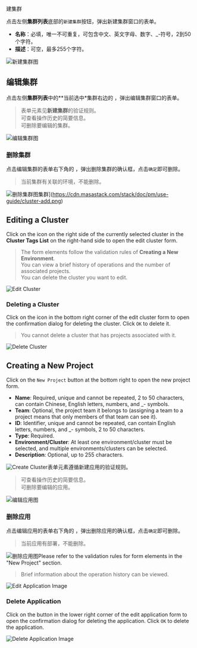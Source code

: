﻿建集群

点击左侧**集群列表**底部的`新建集群`按钮，弹出新建集群窗口的表单。

- **名称**：必填，唯一不可重复，可包含中文、英文字母、数字、_-符号，2到50个字符。
- **描述**：可空，最多255个字符。

![新建集群图](https://cdn.masastack.com/stack/doc/pm/use-guide/cluster-add.png)

## 编辑集群

点击左侧**集群列表**中的**当前选中*集群右边的 <i class="mdi mdi-pencil"></i>，弹出编辑集群窗口的表单。

> 表单元素见**新建集群**的验证规则。  
> 可查看操作历史的简要信息。  
> 可删除要编辑的集群。

![编辑集群图](https://cdn.masastack.com/stack/doc/pm/use-guide/cluster-edit.png)

### 删除集群

点击编辑集群的表单右下角的 <i class="mdi mdi-delete" style="color:#FF5252;"></i>，弹出删除集群的确认框，点击`确定`即可删除。

> 当前集群有关联的环境，不能删除。

![删除集群图](https://cdn.masastack.com/stack/doc/pm/use-guide/cluster-delete.png)集群](https://cdn.masastack.com/stack/doc/pm/use-guide/cluster-add.png)

## Editing a Cluster

Click on the <i class="mdi mdi-pencil"></i> icon on the right side of the currently selected cluster in the **Cluster Tags List** on the right-hand side to open the edit cluster form.

> The form elements follow the validation rules of **Creating a New Environment**.  
> You can view a brief history of operations and the number of associated projects.  
> You can delete the cluster you want to edit.

![Edit Cluster](https://cdn.masastack.com/stack/doc/pm/use-guide/cluster-edit.png)

### Deleting a Cluster

Click on the <i class="mdi mdi-delete" style="color:#FF5252;"></i> icon in the bottom right corner of the edit cluster form to open the confirmation dialog for deleting the cluster. Click `OK` to delete it.

> You cannot delete a cluster that has projects associated with it.

![Delete Cluster](https://cdn.masastack.com/stack/doc/pm/use-guide/cluster-delete.png)

## Creating a New Project

Click on the `New Project` button at the bottom right to open the new project form.

- **Name**: Required, unique and cannot be repeated, 2 to 50 characters, can contain Chinese, English letters, numbers, and _- symbols.
- **Team**: Optional, the project team it belongs to (assigning a team to a project means that only members of that team can see it).
- **ID**: Identifier, unique and cannot be repeated, can contain English letters, numbers, and _- symbols, 2 to 50 characters.
- **Type**: Required.
- **Environment/Cluster**: At least one environment/cluster must be selected, and multiple environments/clusters can be selected.
- **Description**: Optional, up to 255 characters.

![Create Cluster](https://cdn.masastack.com/stack/doc/pm/use-guide/cluster-add.png)表单元素遵循新建应用的验证规则。  
> 可查看操作历史的简要信息。  
> 可删除要编辑的应用。

![编辑应用图](https://cdn.masastack.com/stack/doc/pm/use-guide/app-edit.png)

### 删除应用

点击编辑应用的表单右下角的 <i class="mdi mdi-delete" style="color:#FF5252;"></i>，弹出删除应用的确认框，点击`确定`即可删除。

> 当前应用有部署，不能删除。

![删除应用图](https://cdn.masastack.com/stack/doc/pm/use-guide/app-delete.png)Please refer to the validation rules for form elements in the "New Project" section.  
> Brief information about the operation history can be viewed.  

![Edit Application Image](https://cdn.masastack.com/stack/doc/pm/use-guide/app-edit.png)

### Delete Application

Click on the <i class="mdi mdi-delete" style="color:#FF5252;"></i> button in the lower right corner of the edit application form to open the confirmation dialog for deleting the application. Click `OK` to delete the application.

![Delete Application Image](https://cdn.masastack.com/stack/doc/pm/use-guide/app-delete.png)